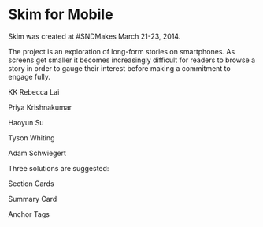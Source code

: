 Skim for Mobile
====

Skim was created at #SNDMakes March 21-23, 2014.

The project is an exploration of long-form stories on smartphones. As screens get smaller it becomes increasingly difficult for readers to browse a story in order to gauge their interest before making a commitment to engage fully.

KK Rebecca Lai

Priya Krishnakumar

Haoyun Su

Tyson Whiting

Adam Schwiegert

<dt>Three solutions are suggested:</dt>

Section Cards

Summary Card

Anchor Tags
